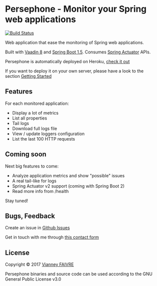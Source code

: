 # Persephone - Monitor your Spring web applications

[![Build Status](https://api.travis-ci.org/vianneyfaivre/Persephone.svg?branch=master)](https://travis-ci.org/vianneyfaivre/Persephone)

Web application that ease the monitoring of Spring web applications. 

Built with [Vaadin 8](https://vaadin.com/) and [Spring Boot 1.5](http://projects.spring.io/spring-boot/). Consumes [Spring Actuator](https://docs.spring.io/spring-boot/docs/1.5.8.RELEASE/reference/htmlsingle/#production-ready) APIs.

Persephone is automatically deployed on Heroku, [check it out](https://persephone-vf.herokuapp.com/)

If you want to deploy it on your own server, please have a look to the section [Getting Started](https://github.com/vianneyfaivre/Persephone/wiki/Getting-Started)

## Features

For each monitored application:
* Display a lot of metrics
* List all properties
* Tail logs
* Download full logs file
* View / update loggers configuration
* List the last 100 HTTP requests

## Coming soon

Next big features to come:

* Analyze application metrics and show "possible" issues  
* A real tail-like for logs
* Spring Actuator v2 support (coming with Spring Boot 2)
* Read more info from /health

Stay tuned!

## Bugs, Feedback

Create an issue in [Github Issues](https://github.com/vianneyfaivre/Persephone/issues)

Get in touch with me through [this contact form](https://vianneyfaiv.re/contact/)

## License 

Copyright © 2017 [Vianney FAIVRE](https://vianneyfaiv.re)

Persephone binaries and source code can be used according to the GNU General Public License v3.0
